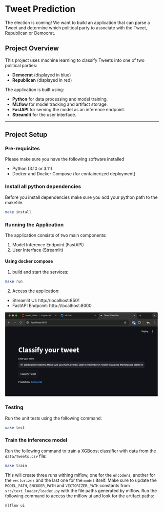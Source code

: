 # Tweet Prediction

The election is coming! We want to build an application that can parse a Tweet and determine which political party to associate with the Tweet, Republican or Democrat. 

## Project Overview

This project uses machine learning to classify Tweets into one of two political parties:
- **Democrat** (displayed in blue)
- **Republican** (displayed in red)

The application is built using:
- **Python** for data processing and model training.
- **MLflow** for model tracking and artifact storage.
- **FastAPI** for serving the model as an inference endpoint.
- **Streamlit** for the user interface.

---

## Project Setup

### Pre-requisites

Please make sure you have the following software installed

- Python (3.10 or 3.11)
- Docker and Docker Compose (for containerized deployment)


### Install all python dependencies

Before you install dependencies make sure you add your python path to the makefile.

```bash
make install
```

### Running the Application

The application consists of two main components:

1. Model Inference Endpoint (FastAPI)
2. User Interface (Streamlit)

#### Using docker compose 

1. build and start the services:

```bash
make run
```

2. Access the application:
- Streamlit UI: http://localhost:8501
- FastAPI Endpoint: http://localhost:8000

<img src="image.png" alt="drawing" width="500"/>

### Testing
Run the unit tests using the following command:

```bash
make test
```

### Train the inference model
Run the following command to train a XGBoost classifier with data from the `data/Tweets.csv` file:

```bash
make train
```

This will create three runs withing mlflow, one for the `encoders`, another for the `vectorizer` and the last one for the `model` itself. Make sure to update the `MODEL_PATH`, `ENCODER_PATH` and `VECTORIZER_PATH` constants from `src/text_loader/loader.py` with the file paths generated by mlflow. Run the following command to access the mlflow ui and look for the artifact paths:

```bash
mlflow ui
```
